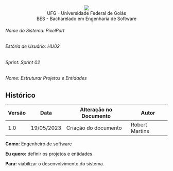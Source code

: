 <div align=center>
  <img src="./../imagens/INFVertical.jpg">
</div>


<div align="center">UFG - Universidade Federal de Goiás</div>
<div align="center">BES - Bacharelado em Engenharia de Software</div>

###### Nome do Sistema: PixelPort
###### Estória de Usuário: HU02
###### Sprint: Sprint 02
###### Nome: Estruturar Projetos e Entidades

## Histórico
|**Versão**|**Data**|**Alteração no Documento**|**Autor**|
|------|----|---------|-----|
|1.0|19/05/2023|Criação do documento|Robert Martins|



**Como:** Engenheiro de software

**Eu quero:** definir os projetos e entidades

**Para:** viabilizar o desenvolvimento do sistema.


</DIV>
